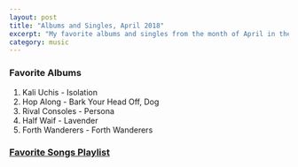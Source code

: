 ```yaml
---
layout: post
title: "Albums and Singles, April 2018"
excerpt: "My favorite albums and singles from the month of April in the 2018th year. "
category: music
---
```


### Favorite Albums

1. Kali Uchis - Isolation
1. Hop Along - Bark Your Head Off, Dog
1. Rival Consoles - Persona
1. Half Waif - Lavender
1. Forth Wanderers - Forth Wanderers

### <a href="https://open.spotify.com/user/blrobin2/playlist/7kWbVIwfRlYIXaTRtEGSpd" target="_blank" rel="noopener">Favorite Songs Playlist</a>
